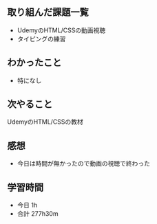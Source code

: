 ## 取り組んだ課題一覧
-  UdemyのHTML/CSSの動画視聴
- タイピングの練習
## わかったこと
- 特になし
## 次やること
UdemyのHTML/CSSの教材
## 感想
- 今日は時間が無かったので動画の視聴で終わった
## 学習時間
- 今日 1h
- 合計 277h30m